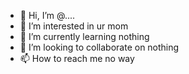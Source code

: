 - 👋 Hi, I’m @....
- 👀 I’m interested in ur mom
- 🌱 I’m currently learning nothing
- 💞️ I’m looking to collaborate on nothing
- 📫 How to reach me no way

<!---
Devonii/Devonii is a ✨ special ✨ repository because its `README.md` (this file) appears on your GitHub profile.
You can click the Preview link to take a look at your changes.
